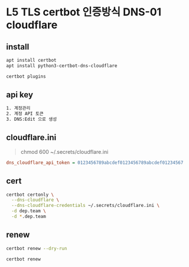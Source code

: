 # L5 TLS certbot 인증방식 DNS-01 cloudflare

## install

```sh
apt install certbot
apt install python3-certbot-dns-cloudflare

certbot plugins
```

## api key

```txt
1. 계정관리
2. 계정 API 토큰
3. DNS:Edit 으로 생성
```

## cloudflare.ini

> chmod 600 ~/.secrets/cloudflare.ini

```ini
dns_cloudflare_api_token = 0123456789abcdef0123456789abcdef01234567
```

## cert

```sh
certbot certonly \
  --dns-cloudflare \
  --dns-cloudflare-credentials ~/.secrets/cloudflare.ini \
  -d dep.team \
  -d *.dep.team
```

## renew

```sh
certbot renew --dry-run

certbot renew
```
